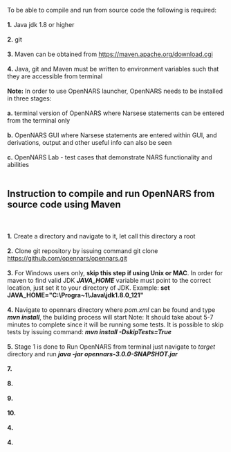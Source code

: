 To be able to compile and run from source code the following is required:
<br/><br/>
**1.** Java jdk 1.8 or higher
<br/><br/>
**2.** git  
<br/>
**3.** Maven can be obtained from https://maven.apache.org/download.cgi
<br/><br/>
**4.** Java, git and Maven must be written to environment variables such that they are accessible from terminal
<br/><br/>
**Note:** In order to use OpenNARS launcher, OpenNARS needs to be installed in three stages: 
<br/><br/>
**a.** terminal version of OpenNARS where Narsese statements can be entered from the terminal only
<br/><br/>
**b.** OpenNARS GUI where Narsese statements are entered within GUI, and derivations, output and other useful info can also be seen
<br/><br/>
**c.** OpenNARS Lab - test cases that demonstrate NARS functionality and abilities
<br/><br/>

## Instruction to compile and run OpenNARS from source code using Maven
<br/><br/>
**1.** Create a directory and navigate to it, let call this directory a root
<br/><br/>
**2.** Clone git repository by issuing command git clone https://github.com/opennars/opennars.git
<br/><br/>
**3.** For Windows users only, **skip this step if using Unix or MAC**. In order for maven to find valid JDK _**JAVA_HOME**_ variable must point to the correct location, just set it to your directory of JDK. Example: **set JAVA_HOME="C:\Progra~1\Java\jdk1.8.0_121"**
<br/><br/>
**4.** Navigate to opennars directory where _pom.xml_ can be found and type _**mvn install**_, the building process will start
Note: It should take about 5-7 minutes to complete since it will be running some tests. It is possible to skip tests by issuing command: _**mvn install -DskipTests=True**_
<br/><br/>
**5.** Stage 1 is done to Run OpenNARS from terminal just navigate to _target_ directory and run _**java -jar opennars-3.0.0-SNAPSHOT.jar**_
<br/><br/>
**7.**
<br/><br/>
**8.**
<br/><br/>
**9.**
<br/><br/>
**10.**
<br/><br/>
**4.**
<br/><br/>
**4.**